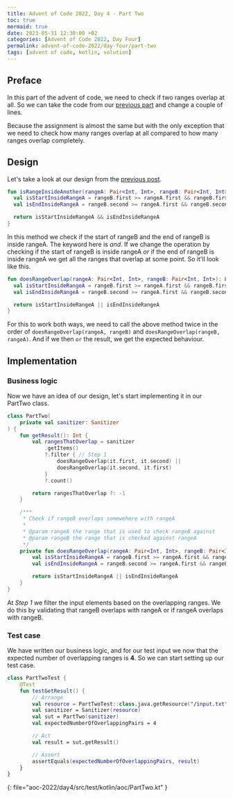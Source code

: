 ```yaml
---
title: Advent of Code 2022, Day 4 - Part Two
toc: true
mermaid: true
date: 2023-05-31 12:30:00 +02
categories: [Advent of Code 2022, Day Four]
permalink: advent-of-code-2022/day-four/part-two
tags: [advent of code, kotlin, solution]
---
```


## Preface

In this part of the advent of code, we need to check if two ranges overlap at all. So we can take the code from our [previous part](./2023-05-24-part-one.md) and change a couple of lines.

Because the assignment is almost the same but with the only exception that we need to check how many ranges overlap at all compared to how many ranges overlap completely.

## Design

Let's take a look at our design from the [previous post](./2023-05-24-part-one.md).

```kotlin
fun isRangeInsideAnother(rangeA: Pair<Int, Int>, rangeB: Pair<Int, Int>): Boolean {
  val isStartInsideRangeA = rangeB.first >= rangeA.first && rangeB.first <= rangeA.second
  val isEndInsideRangeA = rangeB.second >= rangeA.first && rangeB.second <= rangeA.second

  return isStartInsideRangeA && isEndInsideRangeA
}
```

In this method we check if the start of rangeB and the end of rangeB is inside rangeA. The keyword here is _and_. If we change the operation by checking if the start of rangeB is inside rangeA _or_ if the end of rangeB is inside rangeA we get all the ranges that overlap at some point. So it'll look like this.


```kotlin
fun doesRangeOverlap(rangeA: Pair<Int, Int>, rangeB: Pair<Int, Int>): Boolean {
  val isStartInsideRangeA = rangeB.first >= rangeA.first && rangeB.first <= rangeA.second
  val isEndInsideRangeA = rangeB.second >= rangeA.first && rangeB.second <= rangeA.second

  return isStartInsideRangeA || isEndInsideRangeA
}
```

For this to work both ways, we need to call the above method twice in the order of `doesRangeOverlap(rangeA, rangeB)` and `doesRangeOverlap(rangeB, rangeA)`. And if we then `or` the result, we get the expected behaviour.

## Implementation

### Business logic

Now we have an idea of our design, let's start implementing it in our PartTwo class.

```kotlin
class PartTwo(
    private val sanitizer: Sanitizer
) {
    fun getResult(): Int {
        val rangesThatOverlap = sanitizer
            .getItems()
            ?.filter { // Step 1
                doesRangeOverlap(it.first, it.second) ||
                doesRangeOverlap(it.second, it.first)
            }
            ?.count()

        return rangesThatOverlap ?: -1
    }

    /***
     * Check if rangeB overlaps somewehere with rangeA
     *
     * @param rangeA the range that is used to check rangeB against
     * @param rangeB the range that is checked against rangeA
     */
    private fun doesRangeOverlap(rangeA: Pair<Int, Int>, rangeB: Pair<Int, Int>): Boolean {
        val isStartInsideRangeA = rangeB.first >= rangeA.first && rangeB.first <= rangeA.second
        val isEndInsideRangeA = rangeB.second >= rangeA.first && rangeB.second <= rangeA.second

        return isStartInsideRangeA || isEndInsideRangeA
    }
}
```

At _Step 1_ we filter the input elements based on the overlapping ranges. We do this by validating that rangeB overlaps with rangeA or if rangeA overlaps with rangeB.

### Test case

We have written our business logic, and for our test input we now that the expected number of overlapping ranges is __4__. So we can start setting up our test case.

```kotlin
class PartTwoTest {
    @Test
    fun testGetResult() {
        // Arrange
        val resource = PartTwoTest::class.java.getResource("/input.txt")
        val sanitizer = Sanitizer(resource)
        val sut = PartTwo(sanitizer)
        val expectedNumberOfOverlappingPairs = 4

        // Act
        val result = sut.getResult()

        // Assert
        assertEquals(expectedNumberOfOverlappingPairs, result)
    }
}
```
{: file="aoc-2022/day4/src/test/kotlin/aoc/PartTwo.kt" }
